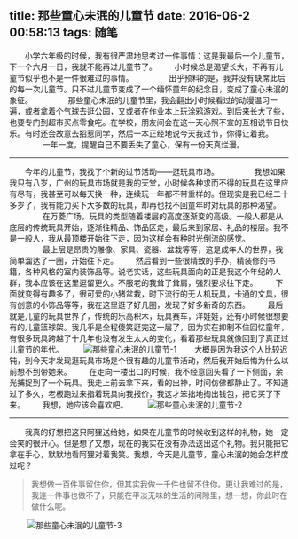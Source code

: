 title: 那些童心未泯的儿童节
date: 2016-06-2 00:58:13
tags: 随笔
---
　　小学六年级的时候，我有很严肃地思考过一件事情：这是我最后一个儿童节，下一个六月一日，我就不能再过儿童节了。
　　小时候总是渴望长大，不再有儿童节似乎也不是一件很难过的事情。
　　
　　出乎预料的是，我并没有缺席此后的每一次儿童节。只不过儿童节变成了一个缅怀童年的纪念日，变成了童心未泯的象征。
　　
　　那些童心未泯的儿童节里，我会翻出小时候看过的动漫温习一遍，或者拿着个气球去逛公园，又或者在作业本上玩涂鸦游戏。到后来长大了些，也要专门到超市买点零食吃。在学校，朋友间会在这一天心照不宣的互相说节日快乐。有时还会故意去招惹同学，然后一本正经地说今天我过节，你得让着我。
　　
　　一年一度，提醒自己不要丢失了童心，保有一份天真烂漫。
<!--more-->
***
　　今年的儿童节，我找了个新的过节活动——逛玩具市场。
　　
　　我想如果我只有八岁，广州的玩具市场就是我的天堂，小时候各种求而不得的玩具在这里应有尽有，我甚至可以每天换一种，连续玩一年都不带重样的。但现实是我已经二十多岁了，我有能力买下大多数的玩具，却再也找不回童年时对玩具的那种渴望。
　　
　　在万菱广场，玩具的类型随着楼层的高度逐渐变的高级。一般人都是从底层的传统玩具开始，逐渐往精品、饰品区走，最后来到家居、礼品的楼层。我不是一般人，我从最顶楼开始往下走，因为这样会有种时光倒流的感觉。
　　
　　最上层是昂贵的雕像、家具、瓷器、盆栽等等，这是成年人的世界，我简单溜达了一圈，开始往下走。
　　然后看到一些很精致的手办，精装修的书籍，各种风格的室内装饰品等。说老实话，这些玩具面向的正是我这个年纪的人群，我本应该在这里逗留更久。不服老的我耸了耸肩，强烈要求往下走。
　　下面就变得有趣多了，很可爱的小猪盆栽，时下流行的无人机玩具，卡通的文具，很有创意的小饰品等等，我在这里逛了好几圈，发现了好多新奇的东西。
　　最后就是儿童的玩具世界了，传统的乐高积木，玩具赛车，洋娃娃，还有小时候很想要有的儿童篮球架。我几乎是全程傻笑逛完这一层了，因为实在抑制不住回忆童年，有很多玩具跨越了十几年也没有发生太大的变化，看着那些玩具就像回到了真正过儿童节的年代。
　　
![那些童心未泯的儿童节-1](/assets/blog/child-1.jpg)
　　大概是因为我这个人比较迟钝，到今天才发现逛玩具市场是个很有趣的儿童节活动，然后我开始后悔为什么以前想不到带她来。
　　在走向一楼出口的时候，我不经意回头看了一下侧面，余光捕捉到了一个玩具。我走上前去拿下来，看的出神，时间仿佛都静止了。不知道过了多久，老板跑过来指着玩具向我报价，我这才笨拙地掏出钱包，把它买了下来。
　　我想，她应该会喜欢吧。
　　
![那些童心未泯的儿童节-2](/assets/blog/child-2.jpg)
***
　　我真的好想把这只阿狸送给她，如果在儿童节的时候收到这样的礼物，她一定会笑的很开心。但是想了又想，现在的我实在没有办法送出这个礼物。我只能把它拿在手心，默默地看阿狸对着我笑。我想，今天是儿童节，童心未泯的她会怎样度过呢？
　　
>我想做一百件事留住你，但其实我做一千件也留不住你。更让我难过的是，我连一件事也做不了，只能在平淡无味的生活的间隙里，想一想，你此时在做什么呢。

　　
![那些童心未泯的儿童节-3](/assets/blog/child-3.jpg)
